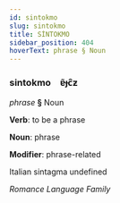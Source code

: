 ```yaml
---
id: sintokmo
slug: sintokmo
title: SİNTOKMO
sidebar_position: 404
hoverText: phrase § Noun
---
```


### sintokmo&emsp;<span kind="abugida">ɐ̃ɟc̑ƶ</span>

*phrase* **§** Noun

**Verb**: to be a phrase

**Noun**: phrase

**Modifier**: phrase-related

Italian sintagma undefined

*Romance Language Family*